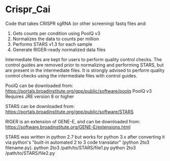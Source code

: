 # Crispr_Cai

Code that takes CRISPR sgRNA (or other screening) fastq files and:
1) Gets counts per condition using PoolQ v3
2) Normalizes the data to counts per million
3) Performs STARS v1.3 for each sample
4) Generate RIGER-ready normalized data files

Intermediate files are kept for users to perform quality control checks. The control guides are removed prior to normalizing and performing STARS, but are present in the intermediate files. It is strongly advised to perform quality control checks using the intermediate files with control guides.

PoolQ can be downloaded from:
https://portals.broadinstitute.org/gpp/public/software/poolq 
PoolQ v3 Requires JRE version 8 or higher

STARS can be downloaded from:
https://portals.broadinstitute.org/gpp/public/software/STARS 

RIGER is an extension of GENE-E, and can be downloaded from:
https://software.broadinstitute.org/GENE-E/extensions.html

STARS was written in python 2.7 but works for python 3.x after converting it via python's "built-in automated 2 to 3 code translator" (python 2to3 filename.py). 
python 2to3 /path/to/STARS/file1.py
python 2to3 /path/to/STARS/file2.py
